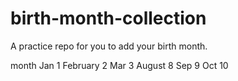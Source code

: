 # birth-month-collection
A practice repo for you to add your birth month.


month
Jan 1
February 2
Mar 3
August 8
Sep 9
Oct 10
